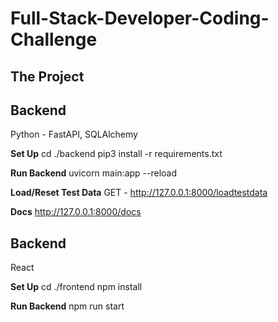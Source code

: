 # Full-Stack-Developer-Coding-Challenge

## The Project

## Backend
Python - FastAPI, SQLAlchemy

**Set Up**
cd ./backend
pip3 install -r requirements.txt

**Run Backend**
uvicorn main:app --reload

**Load/Reset Test Data**
GET - http://127.0.0.1:8000/loadtestdata

**Docs**
http://127.0.0.1:8000/docs

## Backend
React

**Set Up**
cd ./frontend
npm install

**Run Backend**
npm run start